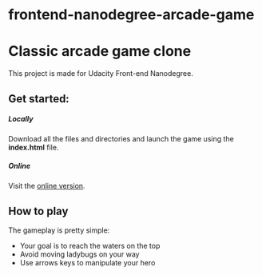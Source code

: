 frontend-nanodegree-arcade-game
===============================


# Classic arcade game clone

This project is made for Udacity Front-end Nanodegree.

## Get started:

##### Locally

Download all the files and directories and launch the game using the **index.html** file.

##### Online

Visit the [online version](http://yalozhkin.github.io/frontend-nanodegree-arcade-game).


## How to play

The gameplay is pretty simple:

* Your goal is to reach the waters on the top
* Avoid moving ladybugs on your way
* Use arrows keys to manipulate your hero
